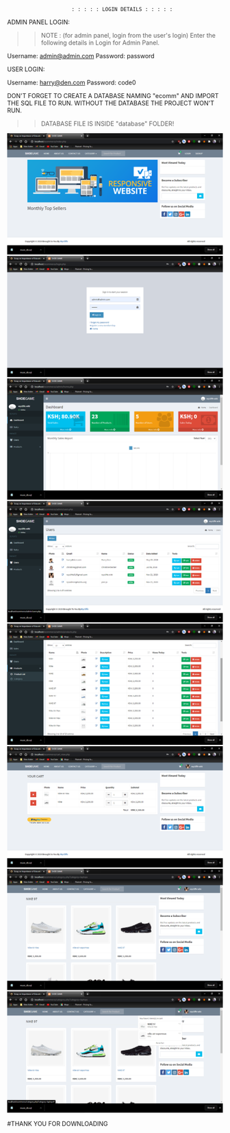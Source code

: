                          : : : : : LOGIN DETAILS : : : : : 

ADMIN PANEL LOGIN:

>> NOTE : (for admin panel, login from the user's login)
>>Enter the following details in Login for Admin Panel.

Username: admin@admin.com
Password: password

USER LOGIN:

Username: harry@den.com
Password: code0

DON'T FORGET TO CREATE A DATABASE NAMING "ecomm" AND IMPORT THE SQL FILE TO RUN.
WITHOUT THE DATABASE THE PROJECT WON'T RUN.

>>DATABASE FILE IS INSIDE "database" FOLDER!
<img src="https://github.com/pepelawycliffe/ecommerce_website/blob/main/1.png">
<img src="https://github.com/pepelawycliffe/ecommerce_website/blob/main/2.png">
<img src="https://github.com/pepelawycliffe/ecommerce_website/blob/main/3.png">
<img src="https://github.com/pepelawycliffe/ecommerce_website/blob/main/4.png">
<img src="https://github.com/pepelawycliffe/ecommerce_website/blob/main/5.png">
<img src="https://github.com/pepelawycliffe/ecommerce_website/blob/main/6.png">
<img src="https://github.com/pepelawycliffe/ecommerce_website/blob/main/7.png">
<img src="https://github.com/pepelawycliffe/ecommerce_website/blob/main/8.png">

#THANK YOU FOR DOWNLOADING
